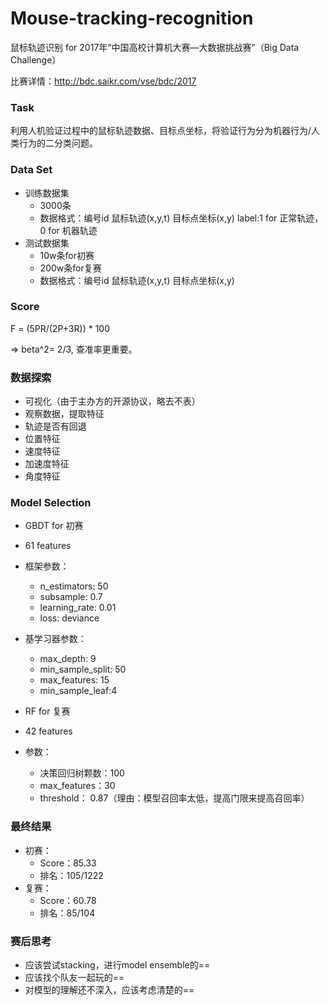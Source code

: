 # Mouse-tracking-recognition
鼠标轨迹识别 for 2017年“中国高校计算机大赛—大数据挑战赛”（Big Data Challenge）

比赛详情：http://bdc.saikr.com/vse/bdc/2017

### Task
利用人机验证过程中的鼠标轨迹数据、目标点坐标，将验证行为分为机器行为/人类行为的二分类问题。

### Data Set
- 训练数据集
  - 3000条
  - 数据格式：编号id 鼠标轨迹(x,y,t) 目标点坐标(x,y) label:1 for 正常轨迹，0 for 机器轨迹
- 测试数据集
  - 10w条for初赛
  - 200w条for复赛
  - 数据格式：编号id 鼠标轨迹(x,y,t) 目标点坐标(x,y)
  
### Score
F = (5PR/(2P+3R)) * 100

=> beta^2= 2/3, 查准率更重要。

### 数据探索
- 可视化（由于主办方的开源协议，略去不表）
- 观察数据，提取特征
 - 轨迹是否有回退
 - 位置特征
 - 速度特征
 - 加速度特征
 - 角度特征

### Model Selection
- GBDT for 初赛
 - 61 features
 - 框架参数：
   - n_estimators: 50
   - subsample: 0.7
   - learning_rate: 0.01
   - loss: deviance
 - 基学习器参数：
   - max_depth: 9
   - min_sample_split: 50
   - max_features: 15
   - min_sample_leaf:4

- RF for 复赛
 - 42 features
 - 参数：
   - 决策回归树颗数：100
   - max_features：30
   - threshold： 0.87（理由：模型召回率太低，提高门限来提高召回率）

### 最终结果
- 初赛：
   - Score：85.33
   - 排名：105/1222
- 复赛：
   - Score：60.78
   - 排名：85/104
  
### 赛后思考
- 应该尝试stacking，进行model ensemble的==
- 应该找个队友一起玩的==
- 对模型的理解还不深入，应该考虑清楚的==

